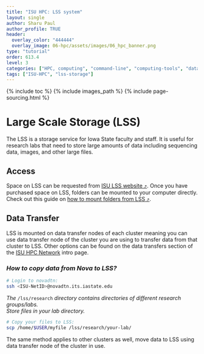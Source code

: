 ```yaml
---
title: "ISU HPC: LSS system"
layout: single
author: Sharu Paul
author_profile: TRUE
header:
  overlay_color: "444444"
  overlay_image: 06-hpc/assets/images/06_hpc_banner.png
type: "tutorial"
order: 613.4
level: 3
categories: ["HPC, computing", "command-line", "computing-tools", "data-storage"]
tags: ["ISU-HPC", "lss-storage"]
---
```


{% include toc %}
{% include images_path %}
{% include page-sourcing.html %}


# Large Scale Storage (LSS)
The LSS is a storage service for Iowa State faculty and staff. It is useful for research labs that need to store large amounts of data including sequencing data, images, and other large files.


## Access

Space on LSS can be requested from <a href="https://lss.apps.it.iastate.edu/" target="_blank">ISU LSS website ⤴</a>. <base class="mb">
Once you have purchased space on LSS, folders can be mounted to your computer directly. Check out this guide on <a href="https://researchit.las.iastate.edu/guides/lss/mount_folders/" target="_blank">how to mount folders from LSS ⤴</a>.


## Data Transfer
LSS is mounted on data transfer nodes of each cluster meaning you can use data transfer node of the cluster you are using to transfer data from that cluster to LSS. Other options can be found on the data transfers section of the <a class="t-links" href="613.1" section="#data-transfers">ISU HPC Network</a> intro page.


### *How to copy data from Nova to LSS?*

```bash
# Login to novadtn:
ssh <ISU-NetID>@novadtn.its.iastate.edu
```
*The* `/lss/research` *directory contains directories of different research groups/labs. <br>Store files in your lab directory.*

```bash
# Copy your files to LSS:
scp /home/$USER/myfile /lss/research/your-lab/
```

The same method applies to other clusters as well, move data to LSS using data transfer node of the cluster in use.
